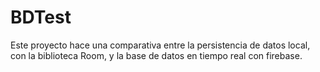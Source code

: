 # BDTest
Este proyecto hace una comparativa entre la persistencia de datos local, con la biblioteca Room, y la base de datos en tiempo real con firebase.
